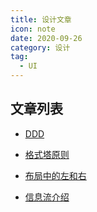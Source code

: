 ```yaml
---
title: 设计文章
icon: note
date: 2020-09-26
category: 设计
tag:
  - UI
---
```


## 文章列表

- [DDD](01.md)

- [格式塔原则](gestalt-principle.md)

- [布局中的左和右](left-or-right.md)

- [信息流介绍](infomation-flow.md)
